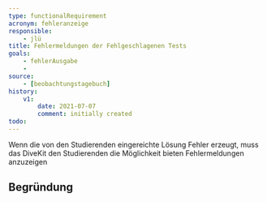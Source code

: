 ```yaml
---
type: functionalRequirement
acronym: fehleranzeige
responsible: 
    - jlü
title: Fehlermeldungen der Fehlgeschlagenen Tests
goals: 
    - fehlerAusgabe
    -
source:
    - [beobachtungstagebuch]
history:
    v1:
        date: 2021-07-07
        comment: initially created
todo: 
---
```


Wenn die von den Studierenden eingereichte Lösung Fehler erzeugt, muss das DiveKit den Studierenden die Möglichkeit bieten Fehlermeldungen anzuzeigen 



## Begründung
